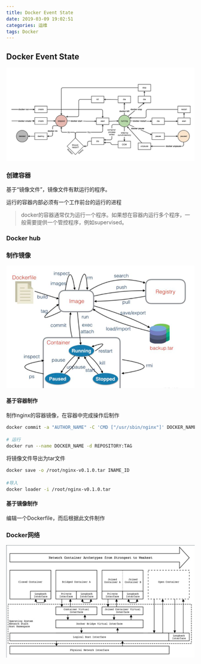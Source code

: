 ```yaml
---
title: Docker Event State
date: 2019-03-09 19:02:51
categories: 运维
tags: Docker
---
```


## Docker Event State
![](../media/15521294687240.jpg)

### 创建容器
基于“镜像文件”，镜像文件有默运行的程序。

运行的容器内部必须有一个工作前台的运行的进程

>docker的容器通常仅为运行一个程序。如果想在容器内运行多个程序，一般需要提供一个管控程序，例如supervised。

### Docker hub

### 制作镜像
![](../media/%E5%B1%8F%E5%B9%95%E5%BF%AB%E7%85%A7%202019-03-09%2022.34.04.png)
#### 基于容器制作


制作nginx的容器镜像，在容器中完成操作后制作

``` bash
docker commit -a "AUTHOR_NAME" -C 'CMD ["/usr/sbin/nginx"]' DOCKER_NAME  

# 运行
docker run --name DOCKER_NAME -d REPOSITORY:TAG
```
将镜像文件导出为tar文件

```bash
docker save -o /root/nginx-v0.1.0.tar INAME_ID

#导入
docker loader -i /root/nginx-v0.1.0.tar
```


#### 基于镜像制作
编辑一个Dockerfile，而后根据此文件制作

### Docker网络

![four network container archetypes](../media/%E5%B1%8F%E5%B9%95%E5%BF%AB%E7%85%A7%202019-03-10%2008.52.22.png)



